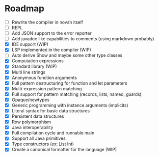 # Roadmap

- [ ] Rewrite the compiler in novah itself
- [ ] REPL
- [ ] Add JSON support to the error reporter
- [ ] Add javadoc like capabilities to comments (using markdown probably)
- [X] IDE support (WIP)
- [X] LSP implemented in the compiler (WIP)
- [ ] Auto derive Show and maybe some other type classes
- [X] Computation expressions
- [X] Standard library (WIP)
- [X] Multi line strings
- [X] Anonymous function arguments
- [X] Full pattern destructuring for function and let parameters
- [X] Multi-expression pattern matching
- [X] Full support for pattern matching (records, lists, named, guards)
- [X] Opaque/newtypes
- [X] Generic programming with instance arguments (implicits)
- [X] Literal syntax for basic data structures
- [X] Persistent data structures
- [X] Row polymorphism
- [X] Java interoperability
- [X] Full compilation cycle and runnable main
- [X] Support all Java primitives
- [X] Type constructors (ex: List Int)
- [X] Create a canonical formatter for the language (WIP)